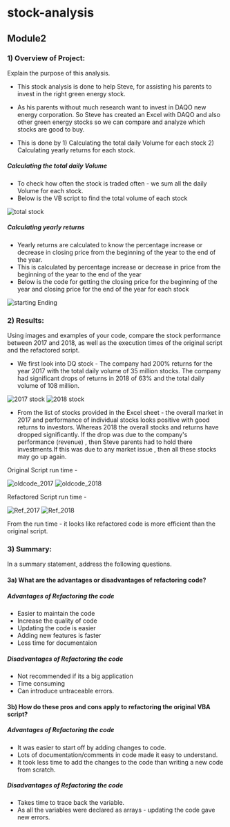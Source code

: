 # stock-analysis
## Module2

### 1) Overview of Project: 
Explain the purpose of this analysis.

- This stock analysis is done to help Steve, for assisting his parents to invest in the right green energy stock.

- As his parents without much research want to invest in DAQO new energy corporation. So Steve has created an Excel with DAQO and also other green energy stocks so we can compare and analyze which stocks are good to buy.

- This is done by 1) Calculating the total daily Volume for each stock
                  2) Calculating yearly returns for each stock.

##### Calculating the total daily Volume 
- To check how often the stock is traded often - we sum all the daily Volume for each stock.
- Below is the VB script to find the total volume of each stock

![total stock](https://user-images.githubusercontent.com/92698873/140691967-5f6b352f-2b36-497e-98f8-29e15ad8c101.png)


##### Calculating yearly returns
- Yearly returns are calculated to know the percentage increase or decrease in closing price from the beginning of the year to the end of the year.
- This is calculated by percentage increase or decrease in price from the beginning of the year to the end of the year
- Below is the code for getting the closing price for the beginning of the year and closing price for the end of the year for each stock

![starting Ending](https://user-images.githubusercontent.com/92698873/140692019-91679e36-dacb-4b9d-b568-a31bdca82a79.png)

### 2) Results: 
Using images and examples of your code, compare the stock performance between 2017 and 2018, as well as the execution times of the original script and the refactored script.

- We first look into DQ stock - The company had 200% returns for the year 2017 with the total daily volume of 35 million stocks. The company had significant drops of returns in 2018 of 63% and the total daily volume of 108 million.

![2017 stock](https://user-images.githubusercontent.com/92698873/140686763-3b3ba26b-1d0f-44da-988a-0a5a855ced06.png)
![2018 stock](https://user-images.githubusercontent.com/92698873/140687963-0d338b75-da6c-4f1d-85eb-0345898c2d07.png)


- From the list of stocks provided in the Excel sheet - the overall market in 2017 and performance of individual stocks looks positive with good returns to investors. Whereas 2018 the overall stocks and returns have dropped significantly. If the drop was due to the company's performance (revenue) , then Steve parents had to hold there investments.If this was due to any market issue , then all these stocks may go up again.

Original Script run time -

![oldcode_2017](https://user-images.githubusercontent.com/92698873/140689708-c1a66bce-e7b0-4b82-9edb-4805ec276f90.png)
![oldcode_2018](https://user-images.githubusercontent.com/92698873/140689735-9999128b-0b3d-4fd6-9e0c-d5d883227223.png)

Refactored Script run time -

![Ref_2017](https://user-images.githubusercontent.com/92698873/140689792-b041d8dc-1910-4302-a99e-7037ed9b4555.png)
![Ref_2018](https://user-images.githubusercontent.com/92698873/140689797-62475f47-0aa9-4e4a-8a99-cb2c373cf11c.png)

From the run time - it looks like refactored code is more efficient than the original script.

### 3) Summary: 
In a summary statement, address the following questions.
#### 3a) What are the advantages or disadvantages of refactoring code?
##### Advantages of Refactoring the code
- Easier to maintain the code
- Increase the quality of code
- Updating the code is easier
- Adding new features is faster
- Less time for documentaion


##### Disadvantages of Refactoring the code
- Not recommended if its a big application
- Time consuming 
- Can introduce untraceable errors. 

#### 3b) How do these pros and cons apply to refactoring the original VBA script?
##### Advantages of Refactoring the code
- It was easier to start off by adding changes to code.
- Lots of documentation/comments in code made it easy to understand.
- It took less time to add the changes to the code than writing a new code from scratch.

##### Disadvantages of Refactoring the code
- Takes time to trace back the variable.
- As all the variables were declared as arrays - updating the code gave new errors. 

